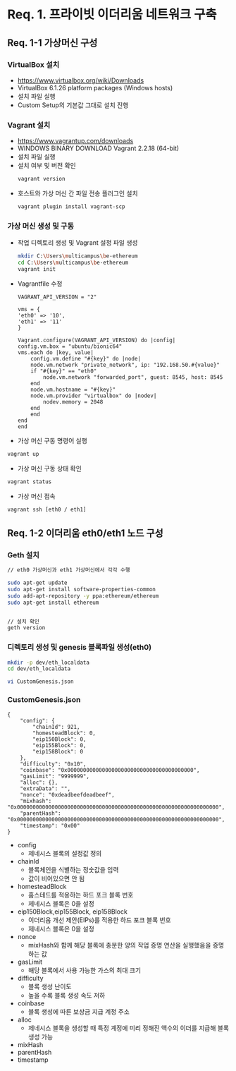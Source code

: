 
# Req. 1. 프라이빗 이더리움 네트워크 구축
## Req. 1-1 가상머신 구성

### VirtualBox 설치

- https://www.virtualbox.org/wiki/Downloads
- VirtualBox 6.1.26 platform packages (Windows hosts)
- 설치 파일 실행
- Custom Setup의 기본값 그대로 설치 진행

### Vagrant 설치

- https://www.vagrantup.com/downloads
- WINDOWS BINARY DOWNLOAD Vagrant 2.2.18 (64-bit)
- 설치 파일 실행
- 설치 여부 및 버전 확인
  ```bash
  vagrant version
  ```
- 호스트와 가상 머신 간 파일 전송 플러그인 설치
  ```bash
  vagrant plugin install vagrant-scp
  ```

### 가상 머신 생성 및 구동

- 작업 디렉토리 생성 및 Vagrant 설정 파일 생성

  ```bash
  mkdir C:\Users\multicampus\be-ethereum
  cd C:\Users\multicampus\be-ethereum
  vagrant init
  ```

- Vagrantfile 수정

  ```vim
  VAGRANT_API_VERSION = "2"

  vms = {
  'eth0' => '10',
  'eth1' => '11'
  }

  Vagrant.configure(VAGRANT_API_VERSION) do |config|
  config.vm.box = "ubuntu/bionic64"
  vms.each do |key, value|
      config.vm.define "#{key}" do |node|
      node.vm.network "private_network", ip: "192.168.50.#{value}"
      if "#{key}" == "eth0"
          node.vm.network "forwarded_port", guest: 8545, host: 8545
      end
      node.vm.hostname = "#{key}"
      node.vm.provider "virtualbox" do |nodev|
          nodev.memory = 2048
      end
      end
  end
  end
  ```

- 가상 머신 구동 명령어 실행

```bash
vagrant up
```

- 가상 머신 구동 상태 확인

```bash
vagrant status
```

- 가상 머신 접속

```bash
vagrant ssh [eth0 / eth1]
```

## Req. 1-2 이더리움 eth0/eth1 노드 구성
### Geth 설치

```bash
// eth0 가상머신과 eth1 가상머신에서 각각 수행

sudo apt-get update
sudo apt-get install software-properties-common
sudo add-apt-repository -y ppa:ethereum/ethereum
sudo apt-get install ethereum


// 설치 확인
geth version
```

### 디렉토리 생성 및 genesis 블록파일 생성(eth0)

```bash
mkdir -p dev/eth_localdata
cd dev/eth_localdata

vi CustomGenesis.json
```

### CustomGenesis.json

```vim
{
    "config": {
        "chainId": 921,
        "homesteadBlock": 0,
        "eip150Block": 0,
        "eip155Block": 0,
        "eip158Block": 0
    },
    "difficulty": "0x10",
    "coinbase": "0x0000000000000000000000000000000000000000",
    "gasLimit": "9999999",
    "alloc": {},
    "extraData": "",
    "nonce": "0xdeadbeefdeadbeef",
    "mixhash": "0x0000000000000000000000000000000000000000000000000000000000000000",
    "parentHash": "0x0000000000000000000000000000000000000000000000000000000000000000",
    "timestamp": "0x00"
}
```

- config
  - 제네시스 블록의 설정값 정의
- chainId
  - 블록체인을 식별하는 정숫값을 입력
  - 값이 비어있으면 안 됨
- homesteadBlock
  - 홈스테드를 적용하는 하드 포크 블록 번호
  - 제네시스 블록은 0을 설정
- eip150Block,eip155Block, eip158Block
  - 이더리움 개선 제안(EIPs)를 적용한 하드 포크 블록 번호
  - 제네시스 블록은 0을 설정
- nonce
  - mixHash와 함께 해당 블록에 충분한 양의 작업 증명 연산을 실행했음을 증명하는 값
- gasLimit
  - 해당 블록에서 사용 가능한 가스의 최대 크기
- difficulty
  - 블록 생성 난이도
  - 높을 수록 블록 생성 속도 저하
- coinbase
  - 블록 생성에 따른 보상금 지급 계정 주소
- alloc
  - 제네시스 블록을 생성할 때 특정 계정에 미리 정해진 액수의 이더를 지급해 블록 생성 가능
- mixHash
- parentHash
- timestamp

